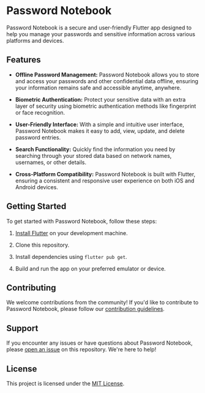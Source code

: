 # Password Notebook

Password Notebook is a secure and user-friendly Flutter app designed to help you manage your passwords and sensitive information across various platforms and devices.

## Features

- **Offline Password Management:** Password Notebook allows you to store and access your passwords and other confidential data offline, ensuring your information remains safe and accessible anytime, anywhere.

- **Biometric Authentication:** Protect your sensitive data with an extra layer of security using biometric authentication methods like fingerprint or face recognition.

- **User-Friendly Interface:** With a simple and intuitive user interface, Password Notebook makes it easy to add, view, update, and delete password entries.

- **Search Functionality:** Quickly find the information you need by searching through your stored data based on network names, usernames, or other details.

- **Cross-Platform Compatibility:** Password Notebook is built with Flutter, ensuring a consistent and responsive user experience on both iOS and Android devices.

## Getting Started

To get started with Password Notebook, follow these steps:

1. [Install Flutter](https://flutter.dev/docs/get-started/install) on your development machine.

2. Clone this repository.

3. Install dependencies using `flutter pub get`.

4. Build and run the app on your preferred emulator or device.

## Contributing

We welcome contributions from the community! If you'd like to contribute to Password Notebook, please follow our [contribution guidelines](CONTRIBUTING.md).

## Support

If you encounter any issues or have questions about Password Notebook, please [open an issue](https://github.com/yourusername/password_notebook/issues) on this repository. We're here to help!

## License

This project is licensed under the [MIT License](LICENSE).
